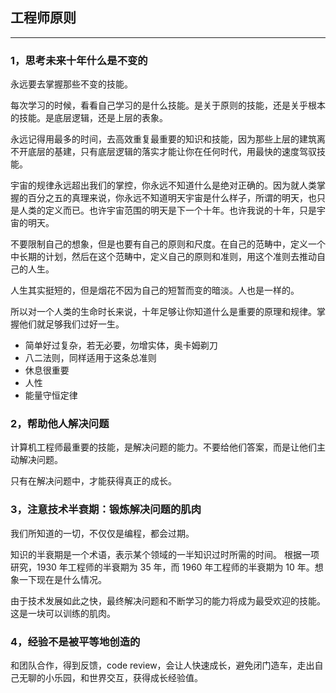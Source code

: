 ## 工程师原则

---

### 1，思考未来十年什么是不变的

永远要去掌握那些不变的技能。

每次学习的时候，看看自己学习的是什么技能。是关于原则的技能，还是关乎根本的技能。是底层逻辑，还是上层的表象。

永远记得用最多的时间，去高效重复最重要的知识和技能，因为那些上层的建筑离不开底层的基建，只有底层逻辑的落实才能让你在任何时代，用最快的速度驾驭技能。

宇宙的规律永远超出我们的掌控，你永远不知道什么是绝对正确的。因为就人类掌握的百分之五的真理来说，你永远不知道明天宇宙是什么样子，所谓的明天，也只是人类的定义而已。也许宇宙范围的明天是下一个十年。也许我说的十年，只是宇宙的明天。

不要限制自己的想象，但是也要有自己的原则和尺度。在自己的范畴中，定义一个中长期的计划，然后在这个范畴中，定义自己的原则和准则，用这个准则去推动自己的人生。

人生其实挺短的，但是烟花不因为自己的短暂而变的暗淡。人也是一样的。

所以对一个人类的生命时长来说，十年足够让你知道什么是重要的原理和规律。掌握他们就足够我们过好一生。

- 简单好过复杂，若无必要，勿增实体，奥卡姆剃刀
- 八二法则，同样适用于这条总准则
- 休息很重要
- 人性
- 能量守恒定律

### 2，帮助他人解决问题

计算机工程师最重要的技能，是解决问题的能力。不要给他们答案，而是让他们主动解决问题。

只有在解决问题中，才能获得真正的成长。

### 3，注意技术半衰期：锻炼解决问题的肌肉

我们所知道的一切，不仅仅是编程，都会过期。

知识的半衰期是一个术语，表示某个领域的一半知识过时所需的时间。 根据一项研究，1930 年工程师的半衰期为 35 年，而 1960 年工程师的半衰期为 10 年。想象一下现在是什么情况。

由于技术发展如此之快，最终解决问题和不断学习的能力将成为最受欢迎的技能。 这是一块可以训练的肌肉。

### 4，经验不是被平等地创造的

和团队合作，得到反馈，code review，会让人快速成长，避免闭门造车，走出自己无聊的小乐园，和世界交互，获得成长经验值。
